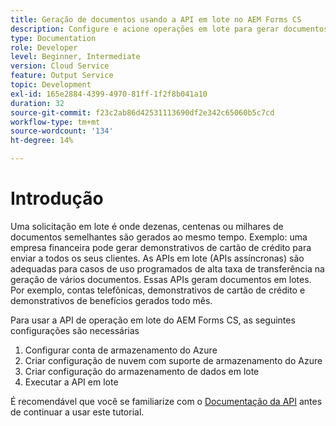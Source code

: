 ```yaml
---
title: Geração de documentos usando a API em lote no AEM Forms CS
description: Configure e acione operações em lote para gerar documentos.
type: Documentation
role: Developer
level: Beginner, Intermediate
version: Cloud Service
feature: Output Service
topic: Development
exl-id: 165e2884-4399-4970-81ff-1f2f8b041a10
duration: 32
source-git-commit: f23c2ab86d42531113690df2e342c65060b5c7cd
workflow-type: tm+mt
source-wordcount: '134'
ht-degree: 14%

---
```


# Introdução

Uma solicitação em lote é onde dezenas, centenas ou milhares de documentos semelhantes são gerados ao mesmo tempo. Exemplo: uma empresa financeira pode gerar demonstrativos de cartão de crédito para enviar a todos os seus clientes.
As APIs em lote (APIs assíncronas) são adequadas para casos de uso programados de alta taxa de transferência na geração de vários documentos. Essas APIs geram documentos em lotes. Por exemplo, contas telefônicas, demonstrativos de cartão de crédito e demonstrativos de benefícios gerados todo mês.

Para usar a API de operação em lote do AEM Forms CS, as seguintes configurações são necessárias

1. Configurar conta de armazenamento do Azure
1. Criar configuração de nuvem com suporte de armazenamento do Azure
1. Criar configuração do armazenamento de dados em lote
1. Executar a API em lote

É recomendável que você se familiarize com o [Documentação da API](https://experienceleague.adobe.com/docs/experience-manager-cloud-service/assets/batch-api.yaml?lang=en) antes de continuar a usar este tutorial.
